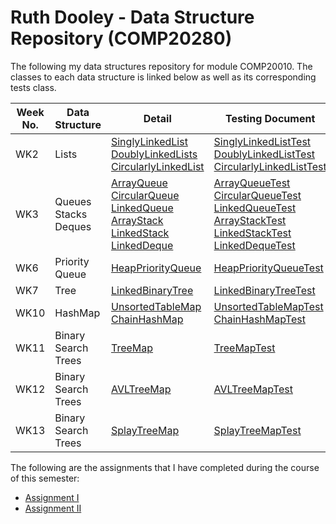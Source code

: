 # Ruth Dooley - Data Structure Repository (COMP20280)
The following my data structures repository for module COMP20010. The classes to each data structure is linked below as well as its corresponding tests class.

Week No. | Data Structure | Detail | Testing Document
-------- | -------------- | -------|-----------------
WK2 | Lists | [SinglyLinkedList](https://github.com/ucd2016comp20010/data-structures-development-RuthDooley/blob/main/src/SinglyLinkedList.java)<br/>[DoublyLinkedLists](https://github.com/ucd2016comp20010/data-structures-development-RuthDooley/blob/main/src/DoublyLinkedLists.java)<br/>[CircularlyLinkedList](https://github.com/ucd2016comp20010/data-structures-development-RuthDooley/blob/main/src/CircularlyLinkedList.java) | [SinglyLinkedListTest](https://github.com/ucd2016comp20010/data-structures-development-RuthDooley/blob/main/tests/SinglyLinkedListTest.java)<br/>[DoublyLinkedListTest](https://github.com/ucd2016comp20010/data-structures-development-RuthDooley/blob/main/tests/DoublyLinkedListTest.java)<br/>[CircularlyLinkedListTest](https://github.com/ucd2016comp20010/data-structures-development-RuthDooley/blob/main/tests/CircularlyLinkedListTest.java)<br/>
WK3 | Queues<br/>Stacks<br/>Deques| [ArrayQueue](https://github.com/ucd2016comp20010/data-structures-development-RuthDooley/blob/main/src/ArrayQueue.java)<br/>[CircularQueue](https://github.com/ucd2016comp20010/data-structures-development-RuthDooley/blob/main/src/LinkedCircularQueue.java)<br/>[LinkedQueue](https://github.com/ucd2016comp20010/data-structures-development-RuthDooley/blob/main/src/LinkedQueue.java)<br/>[ArrayStack](https://github.com/ucd2016comp20010/data-structures-development-RuthDooley/blob/main/src/ArrayStack.java)<br/>[LinkedStack](https://github.com/ucd2016comp20010/data-structures-development-RuthDooley/blob/main/src/LinkedStack.java)<br/>[LinkedDeque](https://github.com/ucd2016comp20010/data-structures-development-RuthDooley/blob/main/src/LinkedDeque.java)<br/> | [ArrayQueueTest](https://github.com/ucd2016comp20010/data-structures-development-RuthDooley/blob/main/tests/ArrayQueueTest.java)<br/>[CircularQueueTest](https://github.com/ucd2016comp20010/data-structures-development-RuthDooley/blob/main/tests/CircularQueueTest.java)<br/>[LinkedQueueTest](https://github.com/ucd2016comp20010/data-structures-development-RuthDooley/blob/main/tests/LinkedQueueTest.java)<br/>[ArrayStackTest](https://github.com/ucd2016comp20010/data-structures-development-RuthDooley/blob/main/tests/ArrayStackTest.java)<br/>[LinkedStackTest](https://github.com/ucd2016comp20010/data-structures-development-RuthDooley/blob/main/tests/LinkedStackTest.java)<br/>[LinkedDequeTest](https://github.com/ucd2016comp20010/data-structures-development-RuthDooley/blob/main/tests/LinkedQueueTest.java)
WK6 | Priority Queue | [HeapPriorityQueue](https://github.com/ucd2016comp20010/data-structures-development-RuthDooley/blob/main/src/HeapPriorityQueue.java) | [HeapPriorityQueueTest](https://github.com/ucd2016comp20010/data-structures-development-RuthDooley/blob/main/tests/HeapPriorityQueueTest.java)
WK7 | Tree | [LinkedBinaryTree](https://github.com/ucd2016comp20010/data-structures-development-RuthDooley/blob/main/src/LinkedBinaryTree.java) | [LinkedBinaryTreeTest](https://github.com/ucd2016comp20010/data-structures-development-RuthDooley/blob/main/tests/LinkedBinaryTreeTest.java)
WK10 | HashMap | [UnsortedTableMap](https://github.com/ucd2016comp20010/data-structures-development-RuthDooley/blob/main/src/UnsortedTableMap.java)<br/>[ChainHashMap](https://github.com/ucd2016comp20010/data-structures-development-RuthDooley/blob/main/src/ChainHashMap.java) | [UnsortedTableMapTest](https://github.com/ucd2016comp20010/data-structures-development-RuthDooley/blob/main/tests/UnsortedTableMapTest.java)<br/>[ChainHashMapTest](https://github.com/ucd2016comp20010/data-structures-development-RuthDooley/blob/main/tests/ChainHashMapTest.java)
WK11 | Binary Search Trees | [TreeMap](https://github.com/ucd2016comp20010/data-structures-development-RuthDooley/blob/main/src/TreeMap.java) | [TreeMapTest](https://github.com/ucd2016comp20010/data-structures-development-RuthDooley/blob/main/tests/TreeMapTest.java)
WK12 | Binary Search Trees | [AVLTreeMap](https://github.com/ucd2016comp20010/data-structures-development-RuthDooley/blob/main/src/AVLTreeMap.java) | [AVLTreeMapTest](https://github.com/ucd2016comp20010/data-structures-development-RuthDooley/blob/main/tests/AVLTreeMapTest.java)
WK13 | Binary Search Trees | [SplayTreeMap](https://github.com/ucd2016comp20010/data-structures-development-RuthDooley/blob/main/src/SplayTreeMap.java) | [SplayTreeMapTest](https://github.com/ucd2016comp20010/data-structures-development-RuthDooley/blob/main/tests/SplayTreeMapTest.java)

The following are the assignments that I have completed during the course of this semester:
* [Assignment I](https://github.com/ucd2016comp20010/data-structures-development-RuthDooley/tree/main/assignment1)
* [Assignment II](https://github.com/ucd2016comp20010/data-structures-development-RuthDooley/tree/main/assignment2)
